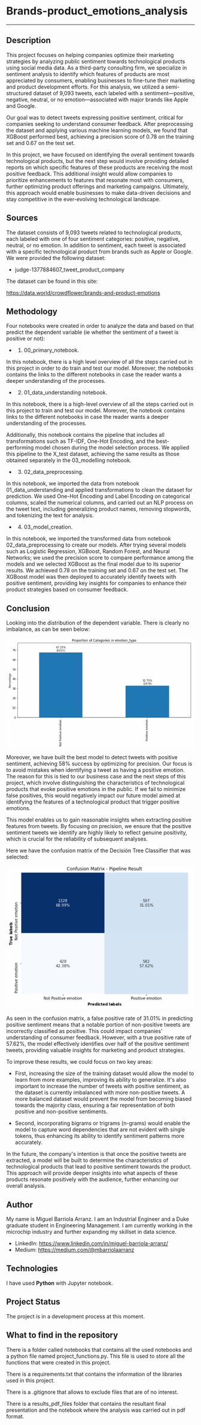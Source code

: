 # Brands-product_emotions_analysis

-------------------------------------------

## Description

This project focuses on helping companies optimize their marketing strategies by analyzing public sentiment towards technological products using social media data. As a third-party consulting firm, we specialize in sentiment analysis to identify which features of products are most appreciated by consumers, enabling businesses to fine-tune their marketing and product development efforts. For this analysis, we utilized a semi-structured dataset of 9,093 tweets, each labeled with a sentiment—positive, negative, neutral, or no emotion—associated with major brands like Apple and Google.

Our goal was to detect tweets expressing positive sentiment, critical for companies seeking to understand consumer feedback. After preprocessing the dataset and applying various machine learning models, we found that XGBoost performed best, achieving a precision score of 0.78 on the training set and 0.67 on the test set.

In this project, we have focused on identifying the overall sentiment towards technological products, but the next step would involve providing detailed reports on which specific features of these products are receiving the most positive feedback. This additional insight would allow companies to prioritize enhancements to features that resonate most with consumers, further optimizing product offerings and marketing campaigns. Ultimately, this approach would enable businesses to make data-driven decisions and stay competitive in the ever-evolving technological landscape.


## Sources

The dataset consists of 9,093 tweets related to technological products, each labeled with one of four sentiment categories: positive, negative, neutral, or no emotion. In addition to sentiment, each tweet is associated with a specific technological product from brands such as Apple or Google. We were provided the following dataset:

- judge-1377884607_tweet_product_company

The dataset can be found in this site: 

https://data.world/crowdflower/brands-and-product-emotions


## Methodology

Four notebooks were created in order to analyze the data and based on that predict the dependent variable (ie whether the sentiment of a tweet is positive or not):

- 1. 00_primary_notebook.

In this notebook, there is a high level overview of all the steps carried out in this 	project in order to do train and test our model. Moreover, the notebooks contains the 	links to the different notebooks in case the reader wants a deeper understanding of the 	processes. 

- 2. 01_data_understanding notebook. 

In this notebook, there is a high-level overview of all the steps carried out in this project to train and test our model. Moreover, the notebook contains links to the different notebooks in case the reader wants a deeper understanding of the processes.

Additionally, this notebook contains the pipeline that includes all transformations such as TF-IDF, One-Hot Encoding, and the best-performing model chosen during the model selection process. We applied this pipeline to the X_test dataset, achieving the same results as those obtained separately in the 03_modelling notebook.

- 3. 02_data_preprocessing.

In this notebook, we imported the data from notebook 01_data_understanding and applied transformations to clean the dataset for prediction. We used One-Hot Encoding and Label Encoding on categorical columns, scaled the numerical columns, and carried out an NLP process on the tweet text, including generalizing product names, removing stopwords, and tokenizing the text for analysis.

- 4. 03_model_creation.

In this notebook, we imported the transformed data from notebook 02_data_preprocessing 	to create our models. After trying several models such as Logistic Regression, XGBoost, Random Forest, and Neural Networks; we used the precision score to compare performance among the models and we selected XGBoost as the final model due to its superior results. We achieved 0.78 on the training set and 0.67 on the test set. The XGBoost model was then deployed to accurately identify tweets with positive sentiment, providing key insights for companies to enhance their product strategies based on consumer feedback. 


## Conclusion

Looking into the distribution of the dependent variable. There is clearly no imbalance, as can be seen below:

![Distribution Positive and Non-positive](/visualizations/bar_graph_target_variable.png)

Moreover, we have built the best model to detect tweets with positive sentiment, achieving 58% success by optimizing for precision. Our focus is to avoid mistakes when identifying a tweet as having a positive emotion. The reason for this is tied to our business case and the next steps of this project, which involve distinguishing the characteristics of technological products that evoke positive emotions in the public. If we fail to minimize false positives, this would negatively impact our future model aimed at identifying the features of a technological product that trigger positive emotions.

This model enables us to gain reasonable insights when extracting positive features from tweets. By focusing on precision, we ensure that the positive sentiment tweets we identify are highly likely to reflect genuine positivity, which is crucial for the reliability of subsequent analyses.

Here we have the confusion matrix of the Decisión Tree Classifier that was selected:

![Confusion Matrix](/visualizations/confusion_matrix.png)

As seen in the confusion matrix, a false positive rate of 31.01% in predicting positive sentiment means that a notable portion of non-positive tweets are incorrectly classified as positive. This could impact companies' understanding of consumer feedback. However, with a true positive rate of 57.62%, the model effectively identifies over half of the positive sentiment tweets, providing valuable insights for marketing and product strategies.

To improve these results, we could focus on two key areas:

- First, increasing the size of the training dataset would allow the model to learn from more examples, improving its ability to generalize. It's also important to increase the number of tweets with positive sentiment, as the dataset is currently imbalanced with more non-positive tweets. A more balanced dataset would prevent the model from becoming biased towards the majority class, ensuring a fair representation of both positive and non-positive sentiments.

- Second, incorporating bigrams or trigrams (n-grams) would enable the model to capture word dependencies that are not evident with single tokens, thus enhancing its ability to identify sentiment patterns more accurately.

In the future, the company's intention is that once the positive tweets are extracted, a model will be built to determine the characteristics of technological products that lead to positive sentiment towards the product. This approach will provide deeper insights into what aspects of these products resonate positively with the audience, further enhancing our overall analysis.

## Author

My name is Miguel Barriola Arranz. I am an Industrial Engineer and a Duke graduate student in Engineering Management. 
I am currently working in the microchip industry and further expanding my skillset in data science. 

- LinkedIn: https://www.linkedin.com/in/miguel-barriola-arranz/
- Medium: https://medium.com/@mbarriolaarranz

## Technologies

I have used **Python** with Jupyter notebook.

## Project Status

The project is in a development process at this moment. 

## What to find in the repository

There is a folder called notebooks that contains all the used notebooks and a python file named project_functions.py. This file is used to store all the functions that were created in this project.

There is a requirements.txt that contains the information of the libraries used in this project.

There is a .gitignore that allows to exclude files that are of no interest.

There is a results_pdf_files folder that contains the resultant final presentation and the notebook where the analysis was carried out in pdf format.  

